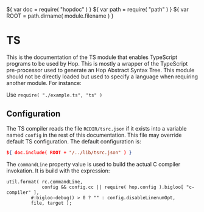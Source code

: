 ${ var doc = require( "hopdoc" ) }
${ var path = require( "path" ) }
${ var ROOT = path.dirname( module.filename ) }

TS
==

This is the documentation of the TS module that enables TypeScript
programs to be used by Hop. This is mostly a wrapper of the TypeScript
pre-processor used to generate an Hop Abstract Syntax Tree. This
module should not be directly loaded but used to specify a language
when requiring another module. For instance:

Use `require( "./example.ts", "ts" )`


Configuration
-------------

The TS compiler reads the file `RCDIR/tsrc.json` if it exists into a
variable named `config` in the rest of this documentation. This file
may override default TS configuration. The default configuration is:

```json
${ doc.include( ROOT + "/../lib/tsrc.json" ) }
```

The `commandLine` property value is used to build the actual C compiler
invokation. It is build with the expression:

```hopscript
util.format( rc.commandLine,
             config && config.cc || require( hop.config ).bigloo[ "c-compiler" ],
	     #:bigloo-debug() > 0 ? "" : config.disableLinenumOpt,
	     file, target );
```



